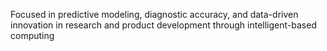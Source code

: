 Focused in predictive modeling, diagnostic accuracy, and data-driven innovation in research and product development through intelligent-based computing
